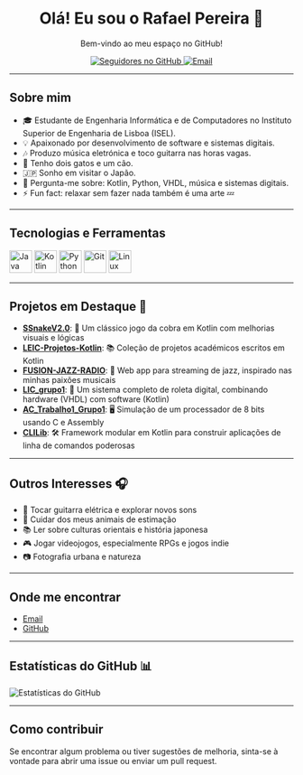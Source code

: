 <h1 align="center">Olá! Eu sou o Rafael Pereira 👋</h1>
<p align="center">Bem-vindo ao meu espaço no GitHub!</p>

<p align="center">
  <a href="https://github.com/RafaPear/">
    <img src="https://img.shields.io/github/followers/RafaPear?label=Seguir&style=social" alt="Seguidores no GitHub">
  </a>
  <a href="mailto:rafapear@outlook.pt">
    <img src="https://img.shields.io/badge/Email-rafapear@outlook.pt-red" alt="Email">
  </a>
</p>

---

## Sobre mim
- 🎓 Estudante de Engenharia Informática e de Computadores no Instituto Superior de Engenharia de Lisboa (ISEL).
- 💡 Apaixonado por desenvolvimento de software e sistemas digitais.
- 🎶 Produzo música eletrónica e toco guitarra nas horas vagas.
- 🐾 Tenho dois gatos e um cão.
- 🇯🇵 Sonho em visitar o Japão.
- 💬 Pergunta-me sobre: Kotlin, Python, VHDL, música e sistemas digitais.
- ⚡ Fun fact: relaxar sem fazer nada também é uma arte 💤

---

## Tecnologias e Ferramentas

<p align="left">
  <img src="https://cdn.jsdelivr.net/gh/devicons/devicon/icons/java/java-original.svg" alt="Java" width="40" height="40"/>
  <img src="https://cdn.jsdelivr.net/gh/devicons/devicon/icons/kotlin/kotlin-original.svg" alt="Kotlin" width="40" height="40"/>
  <img src="https://cdn.jsdelivr.net/gh/devicons/devicon/icons/python/python-original.svg" alt="Python" width="40" height="40"/>
  <img src="https://cdn.jsdelivr.net/gh/devicons/devicon/icons/git/git-original.svg" alt="Git" width="40" height="40"/>
  <img src="https://cdn.jsdelivr.net/gh/devicons/devicon/icons/linux/linux-original.svg" alt="Linux" width="40" height="40"/>
</p>

---

## Projetos em Destaque 🚀

- [**SSnakeV2.0**](https://github.com/RafaPear/SSnakeV2.0): 🐍 Um clássico jogo da cobra em Kotlin com melhorias visuais e lógicas
- [**LEIC-Projetos-Kotlin**](https://github.com/RafaPear/LEIC-Projetos-Kotlin): 📚 Coleção de projetos académicos escritos em Kotlin
- [**FUSION-JAZZ-RADIO**](https://github.com/RafaPear/FUSION-JAZZ-RADIO): 🎷 Web app para streaming de jazz, inspirado nas minhas paixões musicais
- [**LIC_grupo1**](https://github.com/RafaPear/LIC_grupo1): 🎰 Um sistema completo de roleta digital, combinando hardware (VHDL) com software (Kotlin)
- [**AC_Trabalho1_Grupo1**](https://github.com/RafaPear/AC_Trabalho1_Grupo1): 🖥️ Simulação de um processador de 8 bits usando C e Assembly
- [**CLILib**](https://github.com/RafaPear/CLILib): 🛠️ Framework modular em Kotlin para construir aplicações de linha de comandos poderosas

---

## Outros Interesses 🎧

- 🎸 Tocar guitarra elétrica e explorar novos sons
- 🐾 Cuidar dos meus animais de estimação
- 📚 Ler sobre culturas orientais e história japonesa
- 🎮 Jogar videojogos, especialmente RPGs e jogos indie
- 📷 Fotografia urbana e natureza

---

## Onde me encontrar

- <a href="mailto:rafapear@outlook.pt">Email</a>
- <a href="https://github.com/RafaPear">GitHub</a>

---

## Estatísticas do GitHub 📊

<p align="left">
  <img src="https://github-readme-stats.vercel.app/api?username=RafaPear&show_icons=true&theme=radical" alt="Estatísticas do GitHub">
</p>

---
## Como contribuir

Se encontrar algum problema ou tiver sugestões de melhoria, sinta-se à vontade para abrir uma issue ou enviar um pull request.

